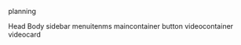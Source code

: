  planning

 Head
 Body
    sidebar
       menuitenms
    maincontainer
        button
        videocontainer
            videocard
        